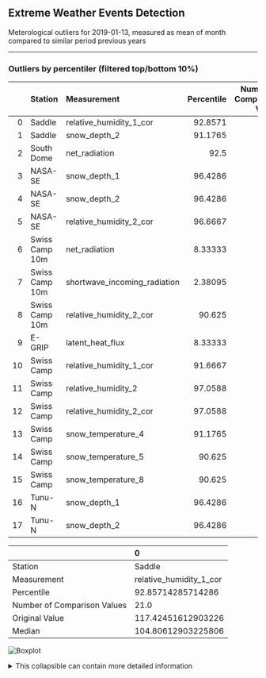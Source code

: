 <h2>Extreme Weather Events Detection</h2>
<p>Meterological outliers for 2019-01-13, measured as mean of month compared to similar period previous years</p>

<hr />

<h3>Outliers by percentiler (filtered top/bottom 10%)</h3>

|    | Station        | Measurement                  |   Percentile |   Number of Comparison Values |   Original Value |      Median |
|---:|:---------------|:-----------------------------|-------------:|------------------------------:|-----------------:|------------:|
|  0 | Saddle         | relative_humidity_1_cor      |     92.8571  |                            21 |       117.425    | 104.806     |
|  1 | Saddle         | snow_depth_2                 |     91.1765  |                            17 |        19.7384   |  11.9074    |
|  2 | South Dome     | net_radiation                |     92.5     |                            20 |        -3.62097  |  -5.19565   |
|  3 | NASA-SE        | snow_depth_1                 |     96.4286  |                            14 |        33.3139   |  10.1485    |
|  4 | NASA-SE        | snow_depth_2                 |     96.4286  |                            14 |        31.779    |  11.191     |
|  5 | NASA-SE        | relative_humidity_2_cor      |     96.6667  |                            15 |       109.831    | 104.361     |
|  6 | Swiss Camp 10m | net_radiation                |      8.33333 |                            18 |       -55.5866   | -27.8147    |
|  7 | Swiss Camp 10m | shortwave_incoming_radiation |      2.38095 |                            21 |         0.651613 |   0.979355  |
|  8 | Swiss Camp 10m | relative_humidity_2_cor      |     90.625   |                            16 |        89.0052   |  78.8995    |
|  9 | E-GRIP         | latent_heat_flux             |      8.33333 |                             6 |        -0.660645 |   0.0643548 |
| 10 | Swiss Camp     | relative_humidity_1_cor      |     91.6667  |                            18 |       108.44     |  96.5584    |
| 11 | Swiss Camp     | relative_humidity_2          |     97.0588  |                            17 |        93.6945   |  82.599     |
| 12 | Swiss Camp     | relative_humidity_2_cor      |     97.0588  |                            17 |       114.763    |  98.3635    |
| 13 | Swiss Camp     | snow_temperature_4           |     91.1765  |                            17 |        -4.67129  |  -8.2       |
| 14 | Swiss Camp     | snow_temperature_5           |     90.625   |                            16 |        -4.89387  |  -7.88129   |
| 15 | Swiss Camp     | snow_temperature_8           |     90.625   |                            16 |        -4.56516  |  -8.38968   |
| 16 | Tunu-N         | snow_depth_1                 |     96.4286  |                            14 |         7.81867  |   3.27      |
| 17 | Tunu-N         | snow_depth_2                 |     96.4286  |                            14 |         7.54267  |   3.43274   |

|                             | 0                       |
|:----------------------------|:------------------------|
| Station                     | Saddle                  |
| Measurement                 | relative_humidity_1_cor |
| Percentile                  | 92.85714285714286       |
| Number of Comparison Values | 21.0                    |
| Original Value              | 117.42451612903226      |
| Median                      | 104.80612903225806      |

<p><img alt="Boxplot" src="/../GEUS-Master-Thesis/figures/to_markdown/fig1.png" /></p>

<details> <summary>This collapsible can contain more detailed information </summary> 
 <br/> insert text here  
 </details>

